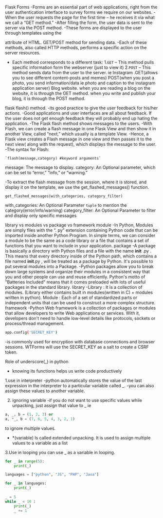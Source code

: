 Flask Forms
-Forms are an essential part of web applications, right from the user 
authentication interface to survey forms we require on our websites.
-When the user requests the page for the first time – he receives it via 
what we call a “GET method.”
-After filling the form, the user data is sent to the server via the POST method.
-These forms are displayed to the user through templates using the <form> 
attribute of HTML.
    GET/POST method for sending data.
-Each of these methods, also called HTTP methods, performs a specific action on 
the server resources. 
- Each method corresponds to a different task:
1.`GET` – This method pulls specific information form the webserver (just to view it)
2.`POST` – This method sends data from the user to the server.
ie Instagram .GET(allows you to see different content-posts and memes)
   POST(when you post a photo, you send information/data ie photo and caption to the instagram application server)
   Blog website. when you are reading a blog on the website, it is through the GET
   method. when you write and publish your blog, it is through the POST method. 


flask flash() method.
-its good practice to give the user feedback for his/her actions.
-Good applications and user interfaces are all about feedback. If the user 
does not get enough feedback they will probably end up hating the application.
-The Flask flash method shows messages to the users.
-With Flash, we can create a flash message in one Flask View and then show
it in another View, called “next,” which usually is a template View.
-Hence, a Flask view creates a Flash message in one view and then passes it to 
the next view( along with the request), which displays the message to the user.
-The syntax for Flash:
     
    `flash(message,category) #keyword arguments`

message: The message to display.
category: An Optional parameter, which can be set to “error,” “info,” or “warning.”

-To extract the flash message from the session, where it is stored, 
and display it on the template, we use the get_flashed_messages() function.

`get_flashed_messages(with_categories, category_filter)`

with_categories: An Optional Parameter `tuple` to mention the category(error/info/warning)
category_filter: An Optional Parameter to filter and display only specific messages

library vs modules vs package vs framework
  module
-In Python, Modules are simply files with the “. py” extension containing Python 
code that can be imported inside another Python Program. In simple terms, 
we can consider a module to be the same as a code library or a file that contains 
a set of functions that you want to include in your application.
  package
-A package is basically a directory with Python files and a file with the name
 __init__ .py . This means that every directory inside of the Python path,
which contains a file named __init__.py , will be treated as a package by Python. 
It's possible to put several modules into a Package.
-Python packages allow you to break down large systems and organize their 
modules in a consistent way that you and other people can use and reuse efficiently. 
Python's motto of "Batteries Included" means that it comes preloaded with lots of 
useful packages in the standard library.
  library
-Library : It is a collection of modules. (Library either contains built 
in modules(written in C) + modules written in python). Module : Each of a 
set of standardized parts or independent units that can be used to construct a 
more complex structure.
  framework
-Python Web framework is a collection of packages or modules that allow developers 
to write Web applications or services. With it, developers don't need to handle 
low-level details like protocols, sockets or process/thread management.
```bash
app.config('SECRET_KEY')
```
-is commonly used for encryption with database connections and browser sessions. 
WTForms will use the SECRET_KEY as a salt to create a CSRF token.

Role of underscore(_) in python
- knowing its functions helps us write code productively

1.use in interpreter
-python automatically stores the value of the last expression in the interpreter to 
a particular variable called _.
-you can also assign these values to another variable.

2. ignoring variable
-if you do not want to use specific values while unpacking, just assign that value
to _ ie 
```python
a, _, b = (1, 2, 3) or 
a, *_, b = (7, 6, 5, 4, 3, 2, 1) 
```
to ignore multiple values.
- *(variable) Is called extended unpacking. It is used to assign multiple 
values to a variable as a list

3.Use in looping
you can use _ as a variable in looping.
```python
for _ in range(5):
    print(_)

languages = ["python", "JS", "PHP", "Java"]

for _ in languages:
    print(_)
 
_ = 5
while _ < 10 :
    print(_)
    _ += 1
```
